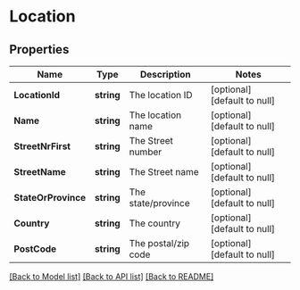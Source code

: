 # Location

## Properties
Name | Type | Description | Notes
------------ | ------------- | ------------- | -------------
**LocationId** | **string** | The location ID | [optional] [default to null]
**Name** | **string** | The location name | [optional] [default to null]
**StreetNrFirst** | **string** | The Street number | [optional] [default to null]
**StreetName** | **string** | The Street name | [optional] [default to null]
**StateOrProvince** | **string** | The state/province | [optional] [default to null]
**Country** | **string** | The country | [optional] [default to null]
**PostCode** | **string** | The postal/zip code | [optional] [default to null]

[[Back to Model list]](../README.md#documentation-for-models) [[Back to API list]](../README.md#documentation-for-api-endpoints) [[Back to README]](../README.md)


